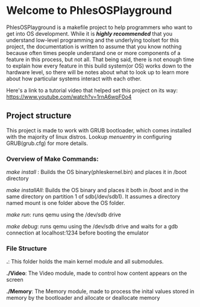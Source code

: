 # Welcome to PhlesOSPlayground
PhlesOSPlayground is a makefile project to help programmers who want to get into OS development. While it is **_highly recommended_** that you understand low-level programming and the underlying toolset for this project, the documentation is written to assume that you know nothing because often times people understand one or more components of a feature in this process, but not all. That being said, there is not enough time to explain how every feature in this build system(or OS) works down to the hardware level, so there will be notes about what to look up to learn more about how particular systems interact with each other.

Here's a link to a tutorial video that helped set this project on its way: https://www.youtube.com/watch?v=1rnA6wpF0o4
## Project structure
This project is made to work with GRUB bootloader, which comes installed with the majority of linux distros. 
Lookup _menuentry_ in configuring GRUB(grub.cfg) for more details.
### Overview of Make Commands:
_make install_ : Builds the OS binary(phleskernel.bin) and places it in /boot directory

_make installAll_: Builds the OS binary and places it both in /boot and in the same directory on partition 1 of sdb(/dev/sdb1). It assumes a directory named mount is one folder above the OS folder.

_make run_: runs qemu using the /dev/sdb drive

_make debug_: runs qemu using the /dev/sdb drive and waits for a gdb connection at localhost:1234 before booting the emulator

### File Structure
**.**:
    This folder holds the main kernel module and all submodules.

**./Video**:
    The Video module, made to control how content appears on the screen

**./Memory**:
    The Memory module, made to process the inital values stored in memory by the bootloader and allocate or deallocate memory
